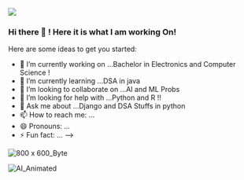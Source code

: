 ![](https://gist.github.com/ankit986/5726427cd7e9f181ec04e3e176b2dbcc/raw/6e6af77cec50089a21bd287659150e8a842bff98/hello.gif)


### Hi there 👋 ! Here it is what I am working On!

Here are some ideas to get you started:

- 🔭 I’m currently working on ...Bachelor in Electronics and Computer Science !
- 🌱 I’m currently learning ...DSA in java
- 👯 I’m looking to collaborate on ...AI and ML Probs
- 🤔 I’m looking for help with ...Python and R !!
- 💬 Ask me about ...Django and DSA Stuffs in python
- 📫 How to reach me: ...
- 😄 Pronouns: ...
- ⚡ Fun fact: ...
-->

![800 x 600_Byte](https://user-images.githubusercontent.com/81114860/133936184-b040735e-aa92-4109-90bc-2a7ba11e7412.jpg)

![AI_Animated](https://user-images.githubusercontent.com/81114860/133936324-ca107e76-acf3-4d45-b688-6ef92738e670.gif)



